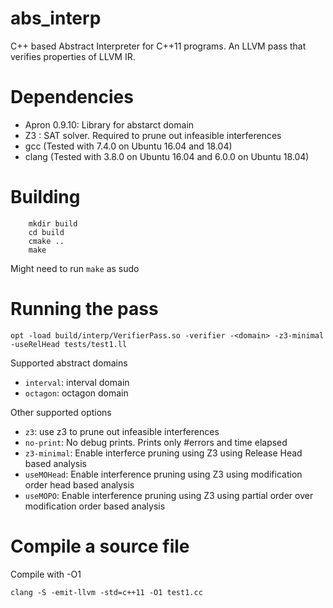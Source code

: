 # abs_interp
C++ based Abstract Interpreter for C++11 programs. An LLVM pass that verifies properties of LLVM IR.

# Dependencies
- Apron 0.9.10: Library for abstarct domain
- Z3 : SAT solver. Required to prune out infeasible interferences
- gcc (Tested with 7.4.0 on Ubuntu 16.04 and 18.04)
- clang (Tested with 3.8.0 on Ubuntu 16.04 and 6.0.0 on Ubuntu 18.04)

# Building
```
    mkdir build
    cd build
    cmake ..
    make
```
Might need to run ```make``` as sudo

# Running the pass
```
opt -load build/interp/VerifierPass.so -verifier -<domain> -z3-minimal -useRelHead tests/test1.ll
```
Supported abstract domains
- ```interval```: interval domain
- ```octagon```: octagon domain

Other supported options
- ```z3```: use z3 to prune out infeasible interferences
- ```no-print```: No debug prints. Prints only #errors and time elapsed
- ```z3-minimal```: Enable interferce pruning using Z3 using Release Head based analysis
- ```useMOHead```: Enable interference pruning using Z3 using modification order head based analysis
- ```useMOPO```: Enable interference pruning using Z3 using partial order over modification order based analysis


# Compile a source file
Compile with -O1
```
clang -S -emit-llvm -std=c++11 -O1 test1.cc
```

